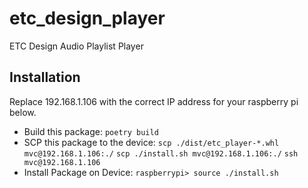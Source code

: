# etc_design_player
ETC Design Audio Playlist Player


## Installation

Replace 192.168.1.106 with the correct IP address for your raspberry pi below.

 - Build this package:
    `poetry build`
 - SCP this package to the device:
    `scp ./dist/etc_player-*.whl mvc@192.168.1.106:./`
    `scp ./install.sh mvc@192.168.1.106:./`
    `ssh mvc@192.168.1.106`
 - Install Package on Device:
    `raspberrypi> source ./install.sh`
